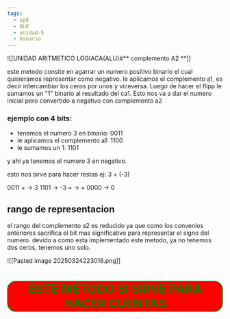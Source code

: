 ```yaml
---
tags:
  - spd
  - ALU
  - unidad-5
  - binario
---
```

![[UNIDAD ARITMETICO LOGIACA(ALU)#** complemento A2 **]]

este metodo consite en agarrar un numero positivo binario el cual quisieramos representar como negativo. le aplicamos el complemento a1, es decir intercambiar los ceros por unos y viceversa.
Luego de hacer el  flipp le sumamos un "1" binario al resultado del ca1. 
Esto nos va a dar el numero inicial pero convertido a negativo con complemento a2

### ejemplo con 4 bits:

- tenemos el numero 3 en binario: 0011
- le aplicamos el complemento a1: 1100
- le sumamos un 1: 1101

y ahi ya tenemos el numero 3 en negativo.

esto nos sirve para hacer restas  ej: 3 + (-3)

0011 +       ->         3 
1101          ->         -3
=               ->          =
0000          ->          0
## rango de representacion

el rango del complemento a2 es reducido ya que como los convenios anteriores sacrifica el bit mas significativo para representar el signo del numero. devido a como esta implementado este metodo, ya no tenemos dos ceros, tenemos uno solo.

![[Pasted image 20250324223016.png]]

 <h1 style="color: green; background-color: red; text-align: center; border: 2px solid 
; border-color: green; border-radius: 20px">ESTE METODO<strong> SI</strong> SIRVE PARA HACER CUENTAS</h1>

 